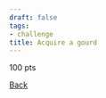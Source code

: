 ```yaml
---
draft: false
tags:
- challenge
title: Acquire a gourd
---
```

100 pts

[Back](https://shadybraden.com/jetlag) 
